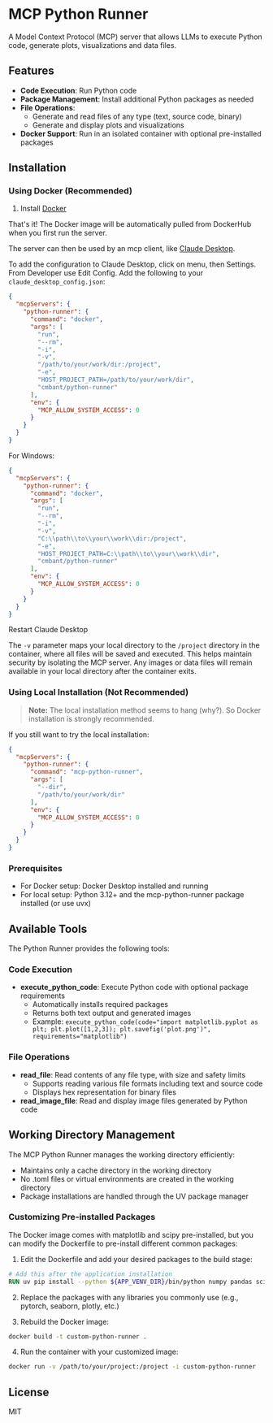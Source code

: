 # MCP Python Runner

A Model Context Protocol (MCP) server that allows LLMs to execute Python code, generate plots, visualizations and data files.

## Features

- **Code Execution**: Run Python code
- **Package Management**: Install additional Python packages as needed
- **File Operations**:
  - Generate and read files of any type (text, source code, binary)
  - Generate and display plots and visualizations
- **Docker Support**: Run in an isolated container with optional pre-installed packages

## Installation

### Using Docker (Recommended)

1. Install [Docker](https://www.docker.com/products/docker-desktop/)

That's it! The Docker image will be automatically pulled from DockerHub when you first run the server.

The server can then be used by an mcp client, like [Claude Desktop](https://claude.ai/download).

To add the configuration to Claude Desktop, click on menu, then Settings. From Developer use Edit Config.
Add the following to your `claude_desktop_config.json`:

```json
{
  "mcpServers": {
    "python-runner": {
      "command": "docker",
      "args": [
        "run",
        "--rm",
        "-i",
        "-v",
        "/path/to/your/work/dir:/project",
        "-e",
        "HOST_PROJECT_PATH=/path/to/your/work/dir",
        "cmbant/python-runner"
      ],
      "env": {
        "MCP_ALLOW_SYSTEM_ACCESS": 0
      }
    }
  }
}
```

For Windows:

```json
{
  "mcpServers": {
    "python-runner": {
      "command": "docker",
      "args": [
        "run",
        "--rm",
        "-i",
        "-v",
        "C:\\path\\to\\your\\work\\dir:/project",
        "-e",
        "HOST_PROJECT_PATH=C:\\path\\to\\your\\work\\dir",
        "cmbant/python-runner"
      ],
      "env": {
        "MCP_ALLOW_SYSTEM_ACCESS": 0
      }
    }
  }
}
```

Restart Claude Desktop

The `-v` parameter maps your local directory to the `/project` directory in the container, where all files will be saved and executed. This helps maintain security by isolating the MCP server. Any images or data files will remain available in your local directory after the container exits.

### Using Local Installation (Not Recommended)

> **Note:** The local installation method seems to hang (why?). So Docker installation is strongly recommended.

If you still want to try the local installation:

```json
{
  "mcpServers": {
    "python-runner": {
      "command": "mcp-python-runner",
      "args": [
        "--dir",
        "/path/to/your/work/dir"
      ],
      "env": {
        "MCP_ALLOW_SYSTEM_ACCESS": 0
      }
    }
  }
}
```

### Prerequisites

- For Docker setup: Docker Desktop installed and running
- For local setup: Python 3.12+ and the mcp-python-runner package installed (or use uvx)

## Available Tools

The Python Runner provides the following tools:

### Code Execution
- **execute_python_code**: Execute Python code with optional package requirements
  - Automatically installs required packages
  - Returns both text output and generated images
  - Example: `execute_python_code(code="import matplotlib.pyplot as plt; plt.plot([1,2,3]); plt.savefig('plot.png')", requirements="matplotlib")`

### File Operations
- **read_file**: Read contents of any file type, with size and safety limits
  - Supports reading various file formats including text and source code
  - Displays hex representation for binary files
- **read_image_file**: Read and display image files generated by Python code

## Working Directory Management

The MCP Python Runner manages the working directory efficiently:
- Maintains only a cache directory in the working directory
- No .toml files or virtual environments are created in the working directory
- Package installations are handled through the UV package manager


### Customizing Pre-installed Packages

The Docker image comes with matplotlib and scipy pre-installed, but you can modify the Dockerfile to pre-install different common packages:

1. Edit the Dockerfile and add your desired packages to the build stage:

```dockerfile
# Add this after the application installation
RUN uv pip install --python ${APP_VENV_DIR}/bin/python numpy pandas scikit-learn tensorflow
```

2. Replace the packages with any libraries you commonly use (e.g., pytorch, seaborn, plotly, etc.)

3. Rebuild the Docker image:

```bash
docker build -t custom-python-runner .
```

4. Run the container with your customized image:

```bash
docker run -v /path/to/your/project:/project -i custom-python-runner
```

## License

MIT